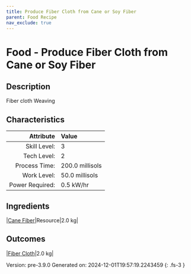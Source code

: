 ```yaml
---
title: Produce Fiber Cloth from Cane or Soy Fiber
parent: Food Recipe
nav_exclude: true
---
```

# Food - Produce Fiber Cloth from Cane or Soy Fiber

## Description
Fiber cloth Weaving 

## Characteristics

| Attribute      | Value |
|--------:|:------|
|Skill Level:|3|
|Tech Level:|2|
|Process Time:|200.0 millisols|
|Work Level:|50.0 millisols|
|Power Required:|0.5 kW/hr|

## Ingredients

|[Cane Fiber](../resource/cane-fiber.html)|Resource|2.0 kg|

## Outcomes

|[Fiber Cloth](../resource/fiber-cloth.html)|2.0 kg|


Version: pre-3.9.0 Generated on: 2024-12-01T19:57:19.2243459
{: .fs-3 }

